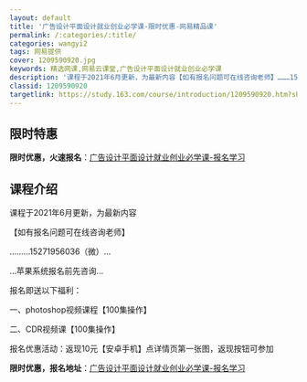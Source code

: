 ```yaml
---
layout: default
title: '广告设计平面设计就业创业必学课-限时优惠-网易精品课'
permalink: /:categories/:title/
categories: wangyi2
tags: 网易提供
cover: 1209590920.jpg
keywords: 精选网课,网易云课堂,广告设计平面设计就业创业必学课
description: '课程于2021年6月更新，为最新内容【如有报名问题可在线咨询老师】………15271956036（微）……苹果系统报名前先'
classid: 1209590920
targetlink: https://study.163.com/course/introduction/1209590920.htm?share=1&shareId=1025206652&utm_campaign=share&utm_medium=iphoneShare&utm_source=&utm_u=1025206652
---
```


## 限时特惠

**限时优惠，火速报名**：[广告设计平面设计就业创业必学课-报名学习](https://study.163.com/course/introduction/1209590920.htm?share=1&shareId=1025206652&utm_campaign=share&utm_medium=iphoneShare&utm_source=&utm_u=1025206652)

## 课程介绍

课程于2021年6月更新，为最新内容

【如有报名问题可在线咨询老师】

………15271956036（微）…

…苹果系统报名前先咨询…

报名即送以下福利：

一、photoshop视频课程【100集操作】

二、CDR视频课【100集操作】

报名优惠活动：返现10元【安卓手机】点详情页第一张图，返现按钮可参加

**限时优惠，报名地址**：[广告设计平面设计就业创业必学课-报名学习](https://study.163.com/course/introduction/1209590920.htm?share=1&shareId=1025206652&utm_campaign=share&utm_medium=iphoneShare&utm_source=&utm_u=1025206652)


